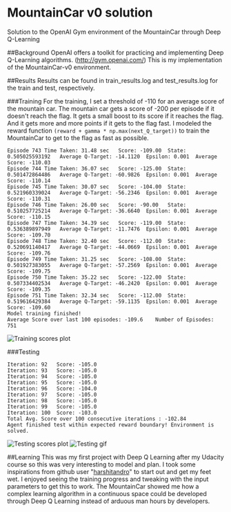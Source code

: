 # MountainCar v0 solution
Solution to the OpenAI Gym environment of the MountainCar through Deep Q-Learning

##Background
OpenAI offers a toolkit for practicing and implementing Deep Q-Learning algorithms. (http://gym.openai.com/)
This is my implementation of the MountainCar-v0 environment. 

##Results
Results can be found in train_results.log and test_results.log for the train and test, respectively.

###Training
For the training, I set a threshold of -110 for an average score of the mountain car. The mountain car gets a score of -200 per episode if it doesn't reach the flag. It gets a small boost to its score if it reaches the flag. And it gets more and more points if it gets to the flag fast. I modeled the reward function `(reward + gamma * np.max(next_Q_target))` to train the MountainCar to get to the flag as fast as possible.
```
Episode 743	Time Taken: 31.48 sec	Score: -109.00	State: 0.505025593192	Average Q-Target: -14.1120	Epsilon: 0.001	Average Score: -110.03	
Episode 744	Time Taken: 36.07 sec	Score: -125.00	State: 0.501472864486	Average Q-Target: -60.9826	Epsilon: 0.001	Average Score: -110.14	
Episode 745	Time Taken: 30.07 sec	Score: -104.00	State: 0.521960339024	Average Q-Target: -56.2346	Epsilon: 0.001	Average Score: -110.31	
Episode 746	Time Taken: 26.00 sec	Score: -90.00	State: 0.510257725214	Average Q-Target: -36.6640	Epsilon: 0.001	Average Score: -110.15	
Episode 747	Time Taken: 34.39 sec	Score: -119.00	State: 0.536389897949	Average Q-Target: -11.7476	Epsilon: 0.001	Average Score: -109.70	
Episode 748	Time Taken: 32.40 sec	Score: -112.00	State: 0.520691140417	Average Q-Target: -44.0669	Epsilon: 0.001	Average Score: -109.76	
Episode 749	Time Taken: 31.25 sec	Score: -108.00	State: 0.501927383055	Average Q-Target: -57.2569	Epsilon: 0.001	Average Score: -109.75	
Episode 750	Time Taken: 35.22 sec	Score: -122.00	State: 0.507334402534	Average Q-Target: -46.2420	Epsilon: 0.001	Average Score: -109.35	
Episode 751	Time Taken: 32.34 sec	Score: -112.00	State: 0.519616429384	Average Q-Target: -59.1135	Epsilon: 0.001	Average Score: -109.60	
Model training finished! 
Average Score over last 100 episodes: -109.6	Number of Episodes: 751
```

![Training scores plot](https://github.com/mshik3/MountainCar-v0/blob/master/train_scores_plot.png)

###Testing

```
Iteration: 92	Score: -105.0
Iteration: 93	Score: -105.0
Iteration: 94	Score: -105.0
Iteration: 95	Score: -105.0
Iteration: 96	Score: -104.0
Iteration: 97	Score: -105.0
Iteration: 98	Score: -105.0
Iteration: 99	Score: -105.0
Iteration: 100	Score: -103.0
Total Avg. Score over 100 consecutive iterations : -102.84
Agent finished test within expected reward boundary! Environment is solved.
```

![Testing scores plot](https://github.com/mshik3/MountainCar-v0/blob/master/test_scores_plot.png)
![Testing gif](https://github.com/mshik3/MountainCar-v0/blob/master/output_dp0mWw.gif)

##Learning
This was my first project with Deep Q Learning after my Udacity course so this was very interesting to model and plan. I took some inspirations from github user "[harshitandro](https://github.com/harshitandro/Deep-Q-Network)" to start out and get my feet wet. 
I enjoyed seeing the training progress and tweaking with the input parameters to get this to work. The MountainCar showed me how a complex learning algorithm in a continuous space could be developed through Deep Q Learning instead of arduous man hours by developers.

